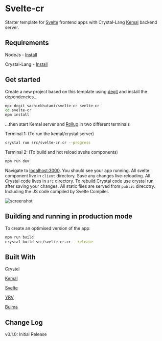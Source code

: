 
# Svelte-cr

Starter template for [Svelte](https://svelte.dev) frontend apps with Crystal-Lang [Kemal](https://kemalcr.com) backend server. 



## Requirements

NodeJs - [Install](https://nodejs.org/en/download/)

Crystal-Lang  - [Install](https://www.crystal-lang.org/install/) 


## Get started
Create a new project based on this template using [degit](https://github.com/Rich-Harris/degit) and 
install the dependencies...

```bash
npx degit sachinbhutani/svelte-cr svelte-cr
cd svelte-cr
npm install
```

...then start Kemal server and [Rollup](https://rollupjs.org) in two different terminals 

Terminal 1: (To run the kemal/crystal server)
```bash
crystal run src/svelte-cr.cr --progress
```
Terminal 2: (To build and hot reload svelte components)
```bash
npm run dev  
```

Navigate to [localhost:3000](http://localhost:3000). You should see your app running. 
All svelte component live in `client` directory. Save any changes live-reloading.
All Crystal code lives in `src` directory. To rebuild Crystal code use crystal run after saving your changes. 
All static files are served from `public` direcotry. Including the JS code compiled by Svelte Compiler.

![screenshot](https://github.com/sachinbhutani/svelte-cr/raw/master/screenshot.png)

## Building and running in production mode

To create an optimised version of the app:

```bash
npm run build
crystal build src/svelte-cr.cr --release
```

## Built With
[Crystal](https://crystal-lang.org/) 

[Kemal](https://kemalcr.com/)

[Svelte](https://svelte.dev/)

[YRV](https://github.com/pateketrueke/yrv) 

[Bulma](https://bulma.io)

## Change Log 
v0.1.0: Initial Release
